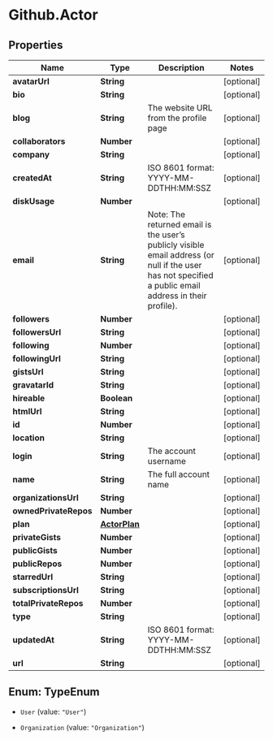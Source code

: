 # Github.Actor

## Properties

Name | Type | Description | Notes
------------ | ------------- | ------------- | -------------
**avatarUrl** | **String** |  | [optional] 
**bio** | **String** |  | [optional] 
**blog** | **String** | The website URL from the profile page | [optional] 
**collaborators** | **Number** |  | [optional] 
**company** | **String** |  | [optional] 
**createdAt** | **String** | ISO 8601 format: YYYY-MM-DDTHH:MM:SSZ | [optional] 
**diskUsage** | **Number** |  | [optional] 
**email** | **String** | Note: The returned email is the user’s publicly visible email address (or null if the user has not specified a public email address in their profile). | [optional] 
**followers** | **Number** |  | [optional] 
**followersUrl** | **String** |  | [optional] 
**following** | **Number** |  | [optional] 
**followingUrl** | **String** |  | [optional] 
**gistsUrl** | **String** |  | [optional] 
**gravatarId** | **String** |  | [optional] 
**hireable** | **Boolean** |  | [optional] 
**htmlUrl** | **String** |  | [optional] 
**id** | **Number** |  | [optional] 
**location** | **String** |  | [optional] 
**login** | **String** | The account username | [optional] 
**name** | **String** | The full account name | [optional] 
**organizationsUrl** | **String** |  | [optional] 
**ownedPrivateRepos** | **Number** |  | [optional] 
**plan** | [**ActorPlan**](ActorPlan.md) |  | [optional] 
**privateGists** | **Number** |  | [optional] 
**publicGists** | **Number** |  | [optional] 
**publicRepos** | **Number** |  | [optional] 
**starredUrl** | **String** |  | [optional] 
**subscriptionsUrl** | **String** |  | [optional] 
**totalPrivateRepos** | **Number** |  | [optional] 
**type** | **String** |  | [optional] 
**updatedAt** | **String** | ISO 8601 format: YYYY-MM-DDTHH:MM:SSZ | [optional] 
**url** | **String** |  | [optional] 



## Enum: TypeEnum


* `User` (value: `"User"`)

* `Organization` (value: `"Organization"`)




